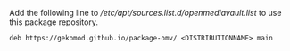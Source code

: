 Add the following line to */etc/apt/sources.list.d/openmediavault.list* to use this package repository.

``deb https://gekomod.github.io/package-omv/ <DISTRIBUTIONNAME> main``
